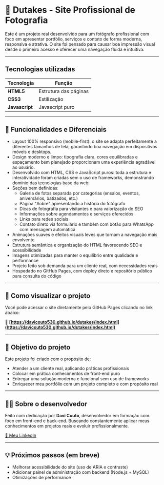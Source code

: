 # 📸 Dutakes - Site Profissional de Fotografia

Este é um projeto real desenvolvido para um fotógrafo profissional com foco em apresentar portfólio, serviços e contato de forma moderna, responsiva e atrativa. O site foi pensado para causar boa impressão visual desde o primeiro acesso e oferecer uma navegação fluida e intuitiva.

---

## Tecnologias utilizadas  

| Tecnologia | Função |
|-------------|--------|
| **HTML5** | Estrutura das páginas |
| **CSS3** | Estilização |
| **Javascript** | Javascript puro |

---

## 🎯 Funcionalidades e Diferenciais

- Layout 100% responsivo (mobile-first): o site se adapta perfeitamente a diferentes tamanhos de tela, garantindo boa navegação em dispositivos móveis e desktops.
- Design moderno e limpo: tipografia clara, cores equilibradas e espaçamento bem planejado proporcionam uma experiência agradável ao usuário.
- Desenvolvido com HTML, CSS e JavaScript puros: toda a estrutura e interatividade foram criadas sem o uso de frameworks, demonstrando domínio das tecnologias base da web.
- Seções bem definidas:
  - Galeria de fotos separada por categorias (ensaios, eventos, aniversários, batizados, etc.)
  - Página "Sobre" apresentando a história do fotógrafo
  - Dicas de fotografia para visitantes e para valorização do SEO
  - Informações sobre agendamentos e serviços oferecidos
  - Links para redes sociais
  - Contato direto via formulário e também com botão para WhatsApp com mensagem automática
- Animações suaves e efeitos visuais leves que tornam a navegação mais envolvente
- Estrutura semântica e organização do HTML favorecendo SEO e acessibilidade
- Imagens otimizadas para manter o equilíbrio entre qualidade e performance
- Projeto feito sob demanda para um cliente real, com necessidades reais
- Hospedado no GitHub Pages, com deploy direto e repositório público para consulta do código

---

## 🚀 Como visualizar o projeto

Você pode acessar o site diretamente pelo GitHub Pages clicando no link abaixo:

🔗 **[https://davicouto530.github.io/dutakes/index.html](https://davicouto530.github.io/dutakes/index.html)**

---

## 📌 Objetivo do projeto

Este projeto foi criado com o propósito de:

- Atender a um cliente real, aplicando práticas profissionais
- Colocar em prática conhecimentos de front-end puro
- Entregar uma solução moderna e funcional sem uso de frameworks
- Enriquecer meu portfólio com um projeto completo e com propósito real

---

## 👨‍💻 Sobre o desenvolvedor

Feito com dedicação por **Davi Couto**, desenvolvedor em formação com foco em front-end e back-end. Buscando constantemente aplicar meus conhecimentos em projetos reais e evoluir profissionalmente.

[🔗 Meu LinkedIn](https://www.linkedin.com/in/davicouto530/?trk=opento_sprofile_topcard)

---

## 💡 Próximos passos (em breve)

- Melhorar acessibilidade do site (uso de ARIA e contraste)
- Adicionar painel de administração com backend (Node.js + MySQL)
- Otimizações de performance

